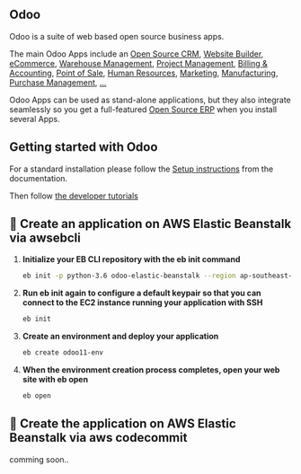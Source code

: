 Odoo
----

Odoo is a suite of web based open source business apps.

The main Odoo Apps include an <a href="https://www.odoo.com/page/crm">Open Source CRM</a>,
<a href="https://www.odoo.com/page/website-builder">Website Builder</a>,
<a href="https://www.odoo.com/page/e-commerce">eCommerce</a>,
<a href="https://www.odoo.com/page/warehouse">Warehouse Management</a>,
<a href="https://www.odoo.com/page/project-management">Project Management</a>,
<a href="https://www.odoo.com/page/accounting">Billing &amp; Accounting</a>,
<a href="https://www.odoo.com/page/point-of-sale">Point of Sale</a>,
<a href="https://www.odoo.com/page/employees">Human Resources</a>,
<a href="https://www.odoo.com/page/lead-automation">Marketing</a>,
<a href="https://www.odoo.com/page/manufacturing">Manufacturing</a>,
<a href="https://www.odoo.com/page/purchase">Purchase Management</a>,
<a href="https://www.odoo.com/#apps">...</a>

Odoo Apps can be used as stand-alone applications, but they also integrate seamlessly so you get
a full-featured <a href="https://www.odoo.com">Open Source ERP</a> when you install several Apps.


Getting started with Odoo
-------------------------
For a standard installation please follow the <a href="https://www.odoo.com/documentation/master/setup/install.html">Setup instructions</a>
from the documentation.

Then follow <a href="https://www.odoo.com/documentation/master/tutorials.html">the developer tutorials</a>

## 🚀 Create an application on AWS Elastic Beanstalk via awsebcli

1.  **Initialize your EB CLI repository with the eb init command**

    ```sh
    eb init -p python-3.6 odoo-elastic-beanstalk --region ap-southeast-1
    ```   
1.  **Run eb init again to configure a default keypair so that you can connect to the EC2 instance running your application with SSH**

    ```sh
    eb init
    ```    
1.  **Create an environment and deploy your application**

    ```sh
    eb create odoo11-env
    ```    
1.  **When the environment creation process completes, open your web site with eb open**

    ```sh
    eb open
    ```    
    
## 🚀 Create the application on AWS Elastic Beanstalk via aws codecommit

comming soon..
